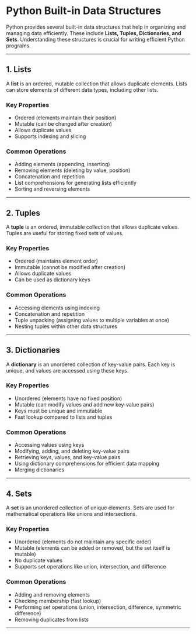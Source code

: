 # Python Built-in Data Structures

Python provides several built-in data structures that help in organizing and managing data efficiently. These include **Lists, Tuples, Dictionaries, and Sets**. Understanding these structures is crucial for writing efficient Python programs.

---

## **1. Lists**
A **list** is an ordered, mutable collection that allows duplicate elements. Lists can store elements of different data types, including other lists.

### **Key Properties**
- Ordered (elements maintain their position)
- Mutable (can be changed after creation)
- Allows duplicate values
- Supports indexing and slicing

### **Common Operations**
- Adding elements (appending, inserting)
- Removing elements (deleting by value, position)
- Concatenation and repetition
- List comprehensions for generating lists efficiently
- Sorting and reversing elements

---

## **2. Tuples**
A **tuple** is an ordered, immutable collection that allows duplicate values. Tuples are useful for storing fixed sets of values.

### **Key Properties**
- Ordered (maintains element order)
- Immutable (cannot be modified after creation)
- Allows duplicate values
- Can be used as dictionary keys

### **Common Operations**
- Accessing elements using indexing
- Concatenation and repetition
- Tuple unpacking (assigning values to multiple variables at once)
- Nesting tuples within other data structures

---

## **3. Dictionaries**
A **dictionary** is an unordered collection of key-value pairs. Each key is unique, and values are accessed using these keys.

### **Key Properties**
- Unordered (elements have no fixed position)
- Mutable (can modify values and add new key-value pairs)
- Keys must be unique and immutable
- Fast lookup compared to lists and tuples

### **Common Operations**
- Accessing values using keys
- Modifying, adding, and deleting key-value pairs
- Retrieving keys, values, and key-value pairs
- Using dictionary comprehensions for efficient data mapping
- Merging dictionaries

---

## **4. Sets**
A **set** is an unordered collection of unique elements. Sets are used for mathematical operations like unions and intersections.

### **Key Properties**
- Unordered (elements do not maintain any specific order)
- Mutable (elements can be added or removed, but the set itself is mutable)
- No duplicate values
- Supports set operations like union, intersection, and difference

### **Common Operations**
- Adding and removing elements
- Checking membership (fast lookup)
- Performing set operations (union, intersection, difference, symmetric difference)
- Removing duplicates from lists

---
